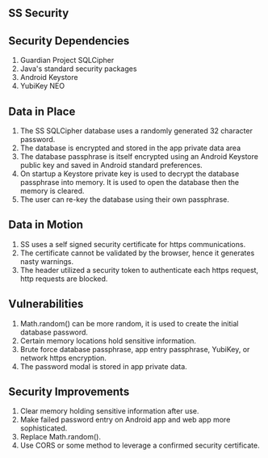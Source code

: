 SS Security  
-----------  

Security Dependencies  
---------------------  

1. Guardian Project SQLCipher  
2. Java's standard security packages  
3. Android Keystore  
4. YubiKey NEO  


Data in Place  
-------------  

1. The SS SQLCipher database uses a randomly generated 32 character password.
2. The database is encrypted and stored in the app private data area
3. The database passphrase is itself encrypted using an Android Keystore public key and saved 
in Android standard preferences. 
4. On startup a Keystore private key is used to decrypt the database passphrase into memory.
It is used to open the database then the memory is cleared.
5. The user can re-key the database using their own passphrase.


Data in Motion  
--------------  

1. SS uses a self signed security certificate for https communications.  
2. The certificate cannot be validated by the browser, hence it generates nasty warnings.  
3. The header utilized a security token to authenticate each https request, http requests are blocked.


Vulnerabilities  
---------------  

1. Math.random() can be more random, it is used to create the initial database password.  
2. Certain memory locations hold sensitive information.  
3. Brute force database passphrase, app entry passphrase, YubiKey, or network https encryption.
4. The password modal is stored in app private data.


Security Improvements  
---------------------  

1. Clear memory holding sensitive information after use.
2. Make failed password entry on Android app and web app more sophisticated. 
3. Replace Math.random().  
4. Use CORS or some method to leverage a confirmed security certificate.  

